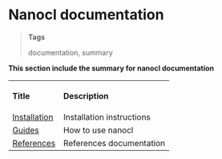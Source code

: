<h1 id="nxtmdoc-meta-title">Nanocl documentation</h1>

<blockquote class="tags">
 <strong>Tags</strong>
 <p id="nxtmdoc-meta-keywords">
  documentation, summary
 </p>
</blockquote>

<strong id="nxtmdoc-meta-description">
This section include the summary for nanocl documentation
</strong>

<table>
  <tr>
    <th align="left">
      <p>Title</p>
    </th>
    <th align="left">
      <p>Description</p>
    </th>
  </tr>
  <tr>
    <td>
      <a href="./installation/">Installation</a>
    </td>
    <td>
      Installation instructions
    </td>
  </tr>
    <tr>
    <td>
      <a href="./guides/">Guides</a>
    </td>
    <td>
      How to use nanocl
    </td>
  </tr>
  <tr>
    <td>
      <a href="./references/">References</a>
    </td>
    <td>
      References documentation
    </td>
  </tr>
</table>
